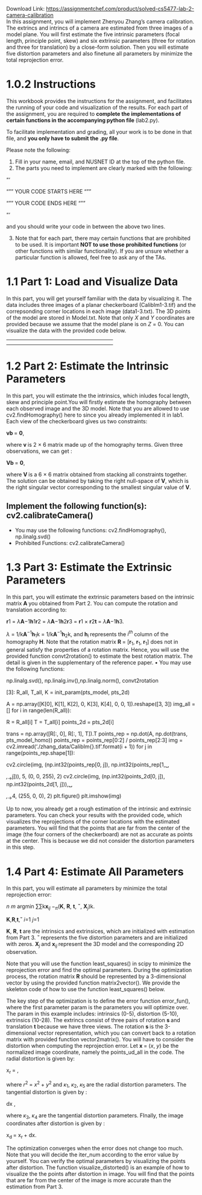 Download Link: https://assignmentchef.com/product/solved-cs5477-lab-2-camera-calibration
<br>
In this assignment, you will implement Zhenyou Zhang’s camera calibration. The extrincs and intrincs of a camera are estimated from three images of a model plane. You will first estimate the five intrinsic parameters (focal length, principle point, skew) and six extrinsic parameters (three for rotation and three for translation) by a close-form solution. Then you will estimate five distortion parameters and also finetune all parameters by minimize the total reprojection error.

<h1>        1.0.2      Instructions</h1>

This workbook provides the instructions for the assignment, and facilitates the running of your code and visualization of the results. For each part of the assignment, you are required to <strong>complete the implementations of certain functions in the accompanying python file </strong>(lab2.py).

To facilitate implementation and grading, all your work is to be done in that file, and <strong>you only have to submit the .py file</strong>.

Please note the following:

<ol>

 <li>Fill in your name, email, and NUSNET ID at the top of the python file.</li>

 <li>The parts you need to implement are clearly marked with the following:</li>

</ol>

“‘

“”” YOUR CODE STARTS HERE “””

“”” YOUR CODE ENDS HERE “””

“‘

and you should write your code in between the above two lines.

<ol start="3">

 <li>Note that for each part, there may certain functions that are prohibited to be used. It is important <strong>NOT to use those prohibited functions </strong>(or other functions with similar functionality). If you are unsure whether a particular function is allowed, feel free to ask any of the TAs.</li>

</ol>




<h1>        1.1       Part 1: Load and Visualize Data</h1>

In this part, you will get yourself familiar with the data by visualizing it. The data includes three images of a planar checkerboard (CalibIm1-3.tif) and the correpsonding corner locations in each image (data1-3.txt). The 3D points of the model are stored in Model.txt. Note that only <em>X </em>and <em>Y </em>coordinates are provided because we assume that the model plane is on <em>Z </em>= 0. You can visualize the data with the provided code below.

<table>

 <tbody>

  <tr>

   <td width="251"></td>

  </tr>

  <tr>

   <td></td>

   <td></td>

  </tr>

 </tbody>

</table>

<h1>        1.2      Part 2: Estimate the Intrinsic Parameters</h1>

In this part, you will estimate the the intrinsics, which inludes focal length, skew and principle point.You will firstly estimate the homography between each observed image and the 3D model. Note that you are allowed to use cv2.findHomography() here to since you already implemented it in lab1. Each view of the checkerboard gives us two constraints:

<strong>vb </strong>= <strong>0</strong>,

where <strong>v </strong>is 2 × 6 matrix made up of the homography terms. Given three observations, we can get :

<strong>Vb </strong>= <strong>0</strong>,

where <strong>V </strong>is a 6 × 6 matrix obtained from stacking all constraints together. The solution can be obtained by taking the right null-space of <strong>V</strong>, which is the right singular vector corresponding to the smallest singular value of <strong>V</strong>.

<h2>Implement the following function(s): cv2.calibrateCamera()</h2>

<ul>

 <li>You may use the following functions: cv2.findHomography(), np.linalg.svd()</li>

 <li>Prohibited Functions: cv2.calibrateCamera()</li>

</ul>

<h1>        1.3      Part 3: Estimate the Extrinsic Parameters</h1>

In this part, you will estimate the extrinsic parameters based on the intrinsic matrix <strong>A </strong>you obtained from Part 2. You can compute the rotation and translation according to:

<strong>r</strong>1 = <em>λ</em><strong>A</strong>−1<strong>h</strong>1<strong>r</strong>2 = <em>λ</em><strong>A</strong>−1<strong>h</strong>2<strong>r</strong>3 = <strong>r</strong>1 × <strong>r</strong>2<strong>t </strong>= <em>λ</em><strong>A</strong>−1<strong>h</strong>3.

<em>λ </em>= 1/k<strong>A</strong><sup>−1</sup><strong>h</strong><sub>1</sub>k = 1/k<strong>A</strong><sup>−1</sup><strong>h</strong><sub>2</sub>k, and <strong>h</strong><em><sub>i </sub></em>represents the <em>i<sup>th </sup></em>column of the homography <strong>H</strong>. Note that the rotation matrix <strong>R </strong>= [<strong>r</strong><sub>1</sub>, <strong>r</strong><sub>1</sub>, <strong>r</strong><sub>1</sub>] does not in general satisfy the properties of a rotation matrix. Hence, you will use the provided function convt2rotation() to estimate the best rotation matrix. The detail is given in the supplementary of the reference paper. • You may use the following functions:

np.linalg.svd(), np.linalg.inv(),np.linalg.norm(), convt2rotation

[3]: R_all, T_all, K = init_param(pts_model, pts_2d)

A = np.array([K[0], K[1], K[2], 0, K[3], K[4], 0, 0, 1]).reshape([3, 3]) img_all = [] for i in range(len(R_all)):

R = R_all[i] T = T_all[i] points_2d = pts_2d[i]

trans = np.array([R[:, 0], R[:, 1], T]).T points_rep = np.dot(A, np.dot(trans, pts_model_homo)) points_rep = points_rep[0:2] / points_rep[2:3] img = cv2.imread(‘./zhang_data/CalibIm{}.tif’.format(i + 1)) for j in range(points_rep.shape[1]):

cv2.circle(img, (np.int32(points_rep[0, j]), np.int32(points_rep[1,␣

<em>,</em><sub>→</sub>j])), 5, (0, 0, 255), 2) cv2.circle(img, (np.int32(points_2d[0, j]), np.int32(points_2d[1, j])),␣

<em>,</em><sub>→</sub>4, (255, 0, 0), 2) plt.figure() plt.imshow(img)

Up to now, you already get a rough estimation of the intrinsic and extrinsic parameters. You can check your results with the provided code, which visualizes the reprojections of the corner locations with the estimated parameters. You will find that the points that are far from the center of the image (the four corners of the checkerboard) are not as accurate as points at the center. This is because we did not consider the distortion parameters in this step.

<h1>        1.4      Part 4: Estimate All Parameters</h1>

In this part, you will estimate all parameters by minimize the total reprojection error:

<em>n  m </em>argmin ∑∑k<strong>x</strong><em><sub>ij </sub></em>−<em><sub>π</sub></em>(<strong>K</strong>, <strong>R</strong>, <strong>t</strong>, <strong>ˇ</strong>, <strong>X</strong><em><sub>j</sub></em>)k.

<strong>K</strong>,<strong>R</strong>,<strong>t</strong>,<strong>ˇ </strong><em>i</em>=1 <em>j</em>=1

<strong>K</strong>, <strong>R</strong>, <strong>t </strong>are the intrinsics and extrinsices, which are initialized with estimation from Part 3. <strong>ˇ </strong>represents the five distortion parameters and are initialized with zeros. <strong>X</strong><em><sub>j </sub></em>and <strong>x</strong><em><sub>ij </sub></em>represent the 3D model and the corresponding 2D observation.

Note that you will use the function least_squares() in scipy to minimize the reprojection error and find the optimal parameters. During the optimization process, the rotation matrix <strong>R </strong>should be represented by a 3-dimensional vector by using the provided function matrix2vector(). We provide the skeleton code of how to use the function least_squares() below.

The key step of the optimization is to define the error function error_fun(), where the first parameter param is the parameters you will optimize over. The param in this example includes: intrinsics (0-5), distortion (5-10), extrinsics (10-28). The extrincs consist of three pairs of rotation <strong>s </strong>and translation <strong>t </strong>because we have three views. The rotation <strong>s </strong>is the 3-dimensional vector representation, which you can convert back to a rotation matrix with provided function vector2matrix(). You will have to consider the distortion when computing the reprojection error. Let <strong>x </strong>= (<em>x</em>, <em>y</em>) be the normalized image coordinate, namely the points_ud_all in the code. The radial distortion is given by:

x<sub>r </sub>=  ,

where <em>r</em><sup>2 </sup>= <em>x</em><sup>2 </sup>+ <em>y</em><sup>2 </sup>and <em>κ</em><sub>1</sub>, <em>κ</em><sub>2</sub>, <em>κ</em><sub>5 </sub>are the radial distortion parameters. The tangential distortion is given by :

dx  ,

where <em>κ</em><sub>3</sub>, <em>κ</em><sub>4 </sub>are the tangential distortion parameters. FInally, the image coordinates after distortion is given by :

x<sub>d </sub>= x<sub>r </sub>+ dx.

The optimization converges when the error does not change too much. Note that you will decide the iter_num according to the error value by yourself. You can verify the optimal parameters by visualizing the points after distortion. The function visualize_distorted() is an example of how to visualize the the points after distortion in image. You will find that the points that are far from the center of the image is more accurate than the estimation from Part 3.